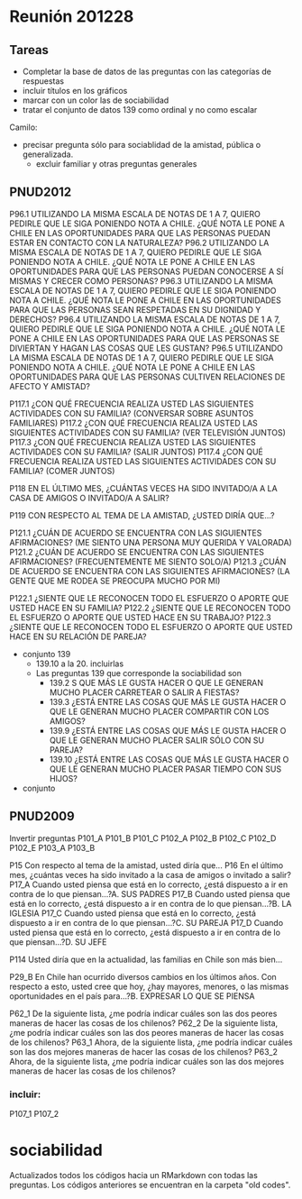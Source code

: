
# Reunión 201228

## Tareas
- Completar la base de datos de las preguntas con las categorías de respuestas
- incluir títulos en los gráficos
- marcar con un color las de sociabilidad
- tratar el conjunto de datos 139 como ordinal y no como escalar


Camilo: 
- precisar pregunta sólo para sociablidad de la amistad, pública o generalizada. 
    - excluir familiar y otras preguntas generales




## PNUD2012

P96.1 UTILIZANDO LA MISMA ESCALA DE NOTAS DE 1 A 7, QUIERO PEDIRLE QUE LE SIGA PONIENDO NOTA A CHILE. ¿QUÉ NOTA LE PONE A CHILE EN LAS OPORTUNIDADES PARA QUE LAS PERSONAS PUEDAN ESTAR EN CONTACTO CON LA NATURALEZA?
P96.2 
UTILIZANDO LA MISMA ESCALA DE NOTAS DE 1 A 7, QUIERO PEDIRLE QUE LE SIGA PONIENDO NOTA A CHILE. ¿QUÉ NOTA LE PONE A CHILE EN LAS OPORTUNIDADES PARA QUE LAS PERSONAS PUEDAN CONOCERSE A SÍ MISMAS Y CRECER COMO PERSONAS?
P96.3 UTILIZANDO LA MISMA ESCALA DE NOTAS DE 1 A 7, QUIERO PEDIRLE QUE LE SIGA PONIENDO NOTA A CHILE. ¿QUÉ NOTA LE PONE A CHILE EN LAS OPORTUNIDADES PARA QUE LAS PERSONAS SEAN RESPETADAS EN SU DIGNIDAD Y DERECHOS?
P96.4 UTILIZANDO LA MISMA ESCALA DE NOTAS DE 1 A 7, QUIERO PEDIRLE QUE LE SIGA PONIENDO NOTA A CHILE. ¿QUÉ NOTA LE PONE A CHILE EN LAS OPORTUNIDADES PARA QUE LAS PERSONAS SE DIVIERTAN Y HAGAN LAS COSAS QUE LES GUSTAN?
P96.5 UTILIZANDO LA MISMA ESCALA DE NOTAS DE 1 A 7, QUIERO PEDIRLE QUE LE SIGA PONIENDO NOTA A CHILE. ¿QUÉ NOTA LE PONE A CHILE EN LAS OPORTUNIDADES PARA QUE LAS PERSONAS CULTIVEN RELACIONES DE AFECTO Y AMISTAD?

P117.1 ¿CON QUÉ FRECUENCIA REALIZA USTED LAS SIGUIENTES ACTIVIDADES CON SU FAMILIA? (CONVERSAR SOBRE ASUNTOS FAMILIARES) 
P117.2 ¿CON QUÉ FRECUENCIA REALIZA USTED LAS SIGUIENTES ACTIVIDADES CON SU FAMILIA? (VER TELEVISIÓN JUNTOS)
P117.3 ¿CON QUÉ FRECUENCIA REALIZA USTED LAS SIGUIENTES ACTIVIDADES CON SU FAMILIA? (SALIR JUNTOS)
P117.4 ¿CON QUÉ FRECUENCIA REALIZA USTED LAS SIGUIENTES ACTIVIDADES CON SU FAMILIA? (COMER JUNTOS)

P118 EN EL ÚLTIMO MES, ¿CUÁNTAS VECES HA SIDO INVITADO/A A LA CASA DE AMIGOS O INVITADO/A A SALIR?

P119 CON RESPECTO AL TEMA DE LA AMISTAD, ¿USTED DIRÍA QUE...?

P121.1 ¿CUÁN DE ACUERDO SE ENCUENTRA CON LAS SIGUIENTES AFIRMACIONES? (ME SIENTO UNA PERSONA MUY QUERIDA Y VALORADA)
P121.2 ¿CUÁN DE ACUERDO SE ENCUENTRA CON LAS SIGUIENTES AFIRMACIONES? (FRECUENTEMENTE ME SIENTO SOLO/A)
P121.3 ¿CUÁN DE ACUERDO SE ENCUENTRA CON LAS SIGUIENTES AFIRMACIONES? (LA GENTE QUE ME RODEA SE PREOCUPA MUCHO POR MI)

P122.1 ¿SIENTE QUE LE RECONOCEN TODO EL ESFUERZO O APORTE QUE USTED HACE EN SU FAMILIA?
P122.2 ¿SIENTE QUE LE RECONOCEN TODO EL ESFUERZO O APORTE QUE USTED HACE EN SU TRABAJO?
P122.3 ¿SIENTE QUE LE RECONOCEN TODO EL ESFUERZO O APORTE QUE USTED HACE EN SU RELACIÓN DE PAREJA?

- conjunto 139
    - 139.10 a la 20. incluirlas
    - Las preguntas 139 que corresponde la sociabilidad son
      - 139.2 S QUE MÁS LE GUSTA HACER O QUE LE GENERAN MUCHO PLACER CARRETEAR O SALIR A FIESTAS?
      - 139.3 ¿ESTÁ ENTRE LAS COSAS QUE MÁS LE GUSTA HACER O QUE LE GENERAN MUCHO PLACER COMPARTIR CON LOS AMIGOS?
      - 139.9 ¿ESTÁ ENTRE LAS COSAS QUE MÁS LE GUSTA HACER O QUE LE GENERAN MUCHO PLACER SALIR SÓLO CON SU PAREJA?
      - 139.10 ¿ESTÁ ENTRE LAS COSAS QUE MÁS LE GUSTA HACER O QUE LE GENERAN MUCHO PLACER PASAR TIEMPO CON SUS HIJOS?
- conjunto 

## PNUD2009

Invertir preguntas 
P101_A
P101_B
P101_C
P102_A
P102_B
P102_C
P102_D
P102_E
P103_A
P103_B

P15 Con respecto al tema de la amistad, usted diría que...
P16 En el último mes, ¿cuántas veces ha sido invitado a la casa de amigos o invitado a salir?
P17_A Cuando usted piensa que está en lo correcto, ¿está dispuesto a ir en contra de lo que piensan…?A. SUS PADRES
P17_B Cuando usted piensa que está en lo correcto, ¿está dispuesto a ir en contra de lo que piensan…?B. LA IGLESIA
P17_C Cuando usted piensa que está en lo correcto, ¿está dispuesto a ir en contra de lo que piensan…?C. SU PAREJA
P17_D Cuando usted piensa que está en lo correcto, ¿está dispuesto a ir en contra de lo que piensan…?D. SU JEFE

P114 Usted diría que en la actualidad, las familias en Chile son más bien…

P29_B En Chile han ocurrido diversos cambios en los últimos años. Con respecto a esto, usted cree que hoy, ¿hay mayores, menores, o las mismas oportunidades en el país para…?B. EXPRESAR LO QUE SE PIENSA

P62_1 De la siguiente lista, ¿me podría indicar cuáles son las dos peores maneras de hacer las cosas de los chilenos?
P62_2 De la siguiente lista, ¿me podría indicar cuáles son las dos peores maneras de hacer las cosas de los chilenos?
P63_1 Ahora, de la siguiente lista, ¿me podría indicar cuáles son las dos mejores maneras de hacer las cosas de los chilenos?
P63_2 Ahora, de la siguiente lista, ¿me podría indicar cuáles son las dos mejores maneras de hacer las cosas de los chilenos?

### incluir:
P107_1
P107_2

# sociabilidad

Actualizados todos los códigos hacia un RMarkdown con todas las preguntas.
Los códigos anteriores se encuentran en la carpeta "old codes".

